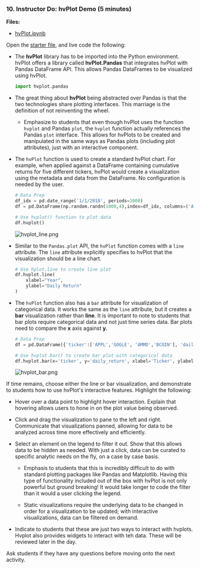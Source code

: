 ### 10. Instructor Do: hvPlot Demo (5 minutes)

**Files:**

* [hvPlot.ipynb](Activities/10-Ins_hvPlot_Demo/Unsolved/hvPlot.ipynb)

Open the [starter file](Activities/10-Ins_hvPlot_Demo/Unsolved/hvPlot.ipynb), and live code the following:

  * The **hvPlot** library has to be imported into the Python environment. hvPlot offers a library called **hvPlot.Pandas** that integrates hvPlot with Pandas DataFrame API. This allows Pandas DataFrames to be visualized using hvPlot.

    ```python
    import hvplot.pandas
    ```

  * The great thing about **hvPlot** being abstracted over Pandas is that the two technologies share plotting interfaces. This marriage is the definition of not reinventing the wheel.

    * Emphasize to students that even though hvPlot uses the function `hvplot` and Pandas `plot`, the `hvplot` function actually references the Pandas `plot` interface. This allows for hvPlots to be created and manipulated in the same ways as Pandas plots (including plot attributes), just with an interactive component.

  * The `hvPlot` function is used to create a standard hvPlot chart. For example, when applied against a DataFrame containing cumulative returns for five different tickers, hvPlot would create a visualization using the metadata and data from the DataFrame. No configuration is needed by the user.

    ```python
    # Data Prep
    df_idx = pd.date_range('1/1/2018', periods=1000)
    df = pd.DataFrame(np.random.randn(1000,4),index=df_idx, columns=('APPL','GOGLE','AMMD','BCOIN')).pct_change()

    # Use hvplot() function to plot data
    df.hvplot()
    ```

    ![hvplot_line.png](Images/hvplot_line.png)

* Similar to the `Pandas.plot` API, the `hvPlot` function comes with a `line` attribute. The `line` attribute explicitly specifies to hvPlot that the visualization should be a line chart.

    ```python
    # Use hplot.line to create line plot
    df.hvplot.line(
        xlabel="Year",
        ylabel="Daily Return"
    )
    ```

* The `hvPlot` function also has a `bar` attribute for visualization of categorical data. It works the same as the `line` attribute, but it creates a **bar** visualization rather than **line**. It is important to note to students that bar plots require categorical data and not just time series data. Bar plots need to compare the **x** axis against **y**.

    ```python
    # Data Prep
    df = pd.DataFrame({'ticker':['APPL','GOGLE', 'AMMD','BCOIN'], 'daily_return':(4.50,10,33.0,55.25)})

    # Use hvplot.bar() to create bar plot with categorical data
    df.hvplot.bar(x='ticker', y='daily_return', xlabel='Ticker', ylabel='Daily Return', rot=90)
    ```

    ![hvplot_bar.png](Images/hvplot_bar.png)

If time remains, choose either the line or bar visualization, and demonstrate to students how to use hvPlot's interactive features. Highlight the following:

* Hover over a data point to highlight hover interaction. Explain that hovering allows users to hone in on the plot value being observed.

* Click and drag the visualization to pane to the left and right. Communicate that visualizations panned, allowing for data to be analyzed across time more effectively and efficiently.

* Select an element on the legend to filter it out. Show that this allows data to be hidden as needed. With just a click, data can be curated to specific analytic needs on the fly, on a case by case basis.

  * Emphasis to students that this is incredibly difficult to do with standard plotting packages like Pandas and Matplotlib. Having this type of functionality included out of the box with hvPlot is not only powerful but ground breaking! It would take longer to code the filter than it would a user clicking the legend.

  * Static visualizations require the underlying data to be changed in order for a visualization to be updated; with interactive visualizations, data can be filtered on demand.

* Indicate to students that these are just two ways to interact with hvplots. Hvplot also provides widgets to interact with teh data. These will be reviewed later in the day.

Ask students if they have any questions before moving onto the next activity.
